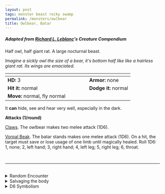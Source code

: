 ```yaml
---
layout: post
tags: monster beast rocky swamp
permalink: /monsters/owlbear
title: Owlbear, Batar
---
```


##### Adapted from [Richard L. Leblanc]([url](http://savevsdragon.blogspot.com/))'s Creature Compendium

Half owl, half giant rat. A large nocturnal beast.

_Imagine a sickly owl the size of a bear, it's bottom half like like a hairless giant rat. Its wings are emaciated._

|  <span style="display: inline-block; width:250px"></span>  |  |
| -------- | --------|
| **HD:** 3 | **Armor:** none  |
| **Hit it:** normal    | **Dodge it:** normal  |
| **Move:** normal, fly normal   |   | 

It **can** hide, see and hear very well, especially in the dark.

**Attacks (1/round)**

<ins>Claws</ins>. The owlbear makes two melee attack (1D6).

<ins>Vorpal Beak</ins>. The batar stands makes one melee attack (1D6). On a hit, the target must save or lose usage of one limb until magically healed.  Roll 1D6: 1, none; 2, left hand; 3, right hand; 4, left leg; 5, right leg; 6, throat.

<br>

---

<br> 

<details markdown="1">
<summary>Random Encounter</summary>

1. **Monster:** 1D4 batars.
1. **Lair:** A deep crawl space under a rock formation. 3-6 chances that there are 1D10 cubs. <br>	&nbsp; OR <br>	**Omen:** An owl sound, way too loud.
1. **Spoor:** A carcass, mangled beyond recognition.
1. **Tracks:** A high pitched shriek, answered by a similar, closer one.
1. **Trace:** A high pitched shriek, answered by a similar, further away one. 
1. **Trace:** A foot-long mouse gray feather, blown in the wind.
</details>

<details markdown="1">
<summary>Salvaging the body</summary>

Batar beaks can be cut into very sharp weapons, but their skin is uselessly thin.
</details>

<details markdown="1">
<summary>D6 Symbolism</summary>
In local cultures the aqraseth is a symbol of ...

1. Blood
1. Night
1. Moon
1. Doom
1. Fear
1. Sacred 
</details>
